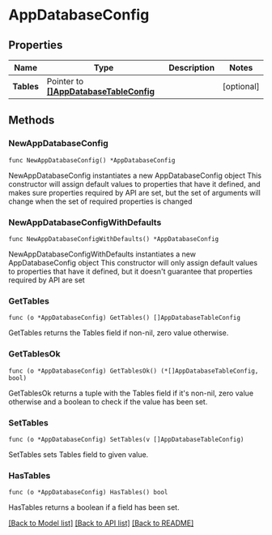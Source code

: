 # AppDatabaseConfig

## Properties

Name | Type | Description | Notes
------------ | ------------- | ------------- | -------------
**Tables** | Pointer to [**[]AppDatabaseTableConfig**](AppDatabaseTableConfig.md) |  | [optional] 

## Methods

### NewAppDatabaseConfig

`func NewAppDatabaseConfig() *AppDatabaseConfig`

NewAppDatabaseConfig instantiates a new AppDatabaseConfig object
This constructor will assign default values to properties that have it defined,
and makes sure properties required by API are set, but the set of arguments
will change when the set of required properties is changed

### NewAppDatabaseConfigWithDefaults

`func NewAppDatabaseConfigWithDefaults() *AppDatabaseConfig`

NewAppDatabaseConfigWithDefaults instantiates a new AppDatabaseConfig object
This constructor will only assign default values to properties that have it defined,
but it doesn't guarantee that properties required by API are set

### GetTables

`func (o *AppDatabaseConfig) GetTables() []AppDatabaseTableConfig`

GetTables returns the Tables field if non-nil, zero value otherwise.

### GetTablesOk

`func (o *AppDatabaseConfig) GetTablesOk() (*[]AppDatabaseTableConfig, bool)`

GetTablesOk returns a tuple with the Tables field if it's non-nil, zero value otherwise
and a boolean to check if the value has been set.

### SetTables

`func (o *AppDatabaseConfig) SetTables(v []AppDatabaseTableConfig)`

SetTables sets Tables field to given value.

### HasTables

`func (o *AppDatabaseConfig) HasTables() bool`

HasTables returns a boolean if a field has been set.


[[Back to Model list]](../README.md#documentation-for-models) [[Back to API list]](../README.md#documentation-for-api-endpoints) [[Back to README]](../README.md)


